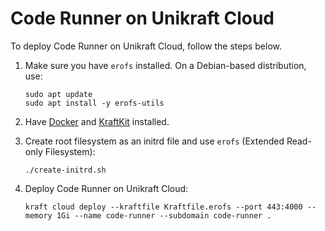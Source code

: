 # Code Runner on Unikraft Cloud

To deploy Code Runner on Unikraft Cloud, follow the steps below.

1. Make sure you have `erofs` installed.
   On a Debian-based distribution, use:

   ```console
   sudo apt update
   sudo apt install -y erofs-utils
   ```

1. Have [Docker](/home/razvan/orgs/unikraft-io/pocs/tinyfish/chromium-cdp) and [KraftKit](https://unikraft.org/docs/cli/install) installed.

1. Create root filesystem as an initrd file and use `erofs` (Extended Read-only Filesystem):

   ```console
   ./create-initrd.sh
   ```

1. Deploy Code Runner on Unikraft Cloud:

   ```console
   kraft cloud deploy --kraftfile Kraftfile.erofs --port 443:4000 --memory 1Gi --name code-runner --subdomain code-runner .
   ```
